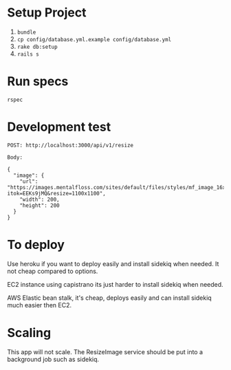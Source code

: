 # Setup Project

 1. `bundle`
 2. `cp config/database.yml.example config/database.yml`
 3. `rake db:setup`
 4. `rails s`

# Run specs
`rspec`

# Development test

```
POST: http://localhost:3000/api/v1/resize

Body:

{
  "image": {
    "url": "https://images.mentalfloss.com/sites/default/files/styles/mf_image_16x9/public/olly_0_0.jpg?itok=EEKs9jMQ&resize=1100x1100",
    "width": 200,
    "height": 200
  }
}
```

# To deploy

Use heroku if you want to deploy easily and install sidekiq when needed. It not cheap compared to options.

EC2 instance using capistrano its just harder to install sidekiq when needed.

AWS Elastic bean stalk, it's cheap, deploys easily and can install sidekiq much easier then EC2.

# Scaling

This app will not scale. The ResizeImage service should be put
into a background job such as sidekiq.
